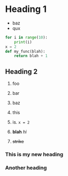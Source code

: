 # Heading 1
- baz
- qux

```python
for i in range(10):
    print(i)
x = 2
def my_func(blah):
    return blah + 1
```

## Heading 2

1. foo
2. bar
3. baz

20. this
21. is. `x = 2`
22. **blah** *hi*
23. ~~strike~~

### This is my new heading
### Another heading 
